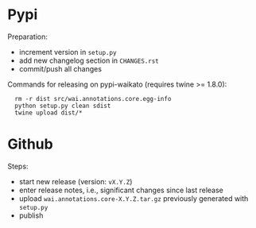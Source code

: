 Pypi
====

Preparation:
* increment version in `setup.py`
* add new changelog section in `CHANGES.rst`
* commit/push all changes

Commands for releasing on pypi-waikato (requires twine >= 1.8.0):

```
  rm -r dist src/wai.annotations.core.egg-info
  python setup.py clean sdist
  twine upload dist/*
```


Github
======

Steps:
* start new release (version: `vX.Y.Z`)
* enter release notes, i.e., significant changes since last release
* upload `wai.annotations.core-X.Y.Z.tar.gz` previously generated with `setup.py`
* publish
